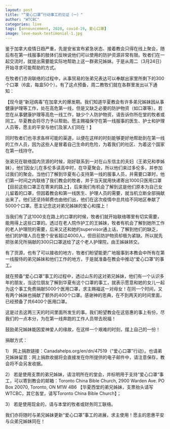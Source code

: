 ```yaml
---
layout: post
title: "“爱心口罩”行动事工的见证（一）"
author: "WTCBC"
categories: live
tags: [announcement, 2020, covid-19, 爱心口罩]
image: love-mask-testimonial-1.jpg
---
```


鉴于加拿大疫情日趋严重，先是安省宣布紧急状态、接着教会只得在线上聚会，随后有在第一线服事的肢体们反映说他们可以使用的防护资源非常有限。牧者们在一起交流时，就提出需要能实际地帮助上这一群弟兄姊妹。于是从周二（3月24日）开始寻求可能帮助的方式。

在牧者们咨询联络的过程中，从事贸易的张弟兄表达可以奉献出家里所剩下的300个口罩（6盒，每盒50个）。有了这点预备，周二教牧们就在各群里发出以下通知：

【现今是“新冠病毒”在加拿大的爆发期。我们知道华夏教会有许多弟兄姊妹因从事健康护理等工作，处在高危第一线，但是又缺乏必要的防护物资（如口罩等）。若您在从事健康护理等高危一线工作，缺少个人防护物资，请告诉你所在堂的牧者或同工。华夏教会将尽力予以帮助。愿主赐福保守在第一线服事的医生、护士和护理人员等，愿主的平安与他们及家人们同在！】

同时牧者们也寻求各样可能的渠道，以便在这样的时刻能够更好地帮助到在第一线的工作人员，因为这些人是冒着自己生命的危险，为着我们的社区、为着这个国家在第一线持守。

张弟兄在联络国内货源的时候，刚好联系到一对在山东信主的夫妇（王弟兄和李姊妹），他们因女儿在多伦多读高中时，在华夏聚会，所以他们来过多伦多，并参加过我们的聚会。当他们了解到华夏有心支持第一线的服事人员，并需要口罩时，他们第一时间之内联络了我们教会的牧者，并于当天就用快递寄出1000只医用口罩【目前这些口罩正在寄来的路上】，后来我们有机会了解到这是他们原本为自己女儿留着的口罩，但因着教会和第一线医生、护理人员的需要，就当机立断全部捐献出来了。他们还坚持邮费也由他们出，他们在这次疫情中总共给不同地区奉献了5000个口罩。愿主记念这对弟兄姊妹的爱心和摆上！

当我们有了这1000支在路上的口罩的时候，牧者们就开始联络哪里有切实需要，能用得上这些口罩的。透过在老人院作护工的王姊妹，牧者有机会了解到她所工作的老人护理院的需要，后来又还和她的supervisor通上话，了解到他们的缺乏，他们的护理人员在整个安省超过4000人，但目前防护物资却极为紧缺。所以就先把张弟兄所捐献的300只口罩送给了这个老人护理院，由王姊妹转交。

有了货源，也有了可以接收的地方，牧者们盼望能更广地服事到本教会中所有在第一线服侍的弟兄姊妹和他们工作的地方，于是就准备在教会中推动“爱心口罩“的事工。

就在预备“爱心口罩“事工的过程中，透过山东的这对弟兄姊妹，他们有一个认识多年的朋友，当这位朋友了解到华夏有这个口罩的事工，就表示愿意和她的女儿一起为这个事工免费捐献5000个医用口罩，求主赐福这一对母女！在同一个时间，又有两个姊妹也捐献了额外的400个口罩。感谢神的恩典，在不到两天的时间里面，已经预备了共6400个医用口罩。

这是过去这两三天的时间里面所发生的事。我们盼望教会在这慈惠的事上有份，尽我们的一点本分，为在第一线奔跑的工作人员带去祝福！

鼓励弟兄姊妹能因爱神爱人的缘故，在这样一个艰难的时刻，摆上自己的一份！

捐献方式：

1）	网上捐款链接：Canadahelps.org/en/dn/47519（“爱心口罩”行动）。也请弟兄姊妹留意：网上捐款收据将会直接发在你所提供的电子邮件中，请注意保存，教会将不会另发收据。

2）	若是使用支票的弟兄姊妹，请注明所在的堂会，并标明用于支持“爱心口罩“事工，可以寄到教会的邮箱：Toronto China Bible Church, 2900 Warden Ave. PO Box 20070, Toronto, ON M1W 4B6 【华夏西堂的弟兄姊妹，支票抬头请写WTCBC，其它各堂，请写Toronto China Bible Church】；

3）	若是使用现金的，请与本堂的牧者或财务同工联络。

我们亦将随时与弟兄姊妹更新“爱心口罩”事工的进展，求主使用！愿主的恩惠平安与众弟兄姊妹同在！
